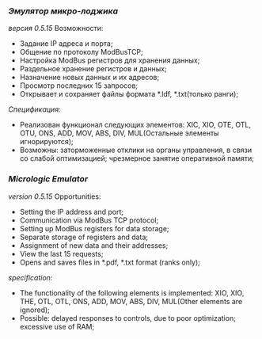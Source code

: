 ### **_Эмулятор микро-лоджика_**
_версия 0.5.15_
Возможности:

- Задание IP адреса и порта;
- Общение по протоколу ModBusTCP;
- Настройка ModBus регистров для хранения данных;
- Раздельное хранение регистров и данных;
- Назначение новых данных и их адресов;
- Просмотр последних 15 запросов;
- Открывает и сохраняет файлы формата *.ldf, *.txt(только ранги);

_Спецификация:_
- Реализован функционал следующих элементов: XIC, XIO, OTE, OTL, OTU, ONS, ADD, MOV, ABS, DIV, MUL(Остальные элементы игнорируются);
- Возможны: заторможенные отклики на органы управления, в связи со слабой оптимизацией; чрезмерное занятие оперативной памяти;

### **_Micrologic Emulator_**
_version 0.5.15_
Opportunities:

- Setting the IP address and port;
- Communication via ModBus TCP protocol;
- Setting up ModBus registers for data storage;
- Separate storage of registers and data;
- Assignment of new data and their addresses;
- View the last 15 requests;
- Opens and saves files in *.pdf, *.txt format (ranks only);

_specification:_
- The functionality of the following elements is implemented: XIO, XIO, THE, OTL, OTL, ONS, ADD, MOV, ABS, DIV, MUL(Other elements are ignored);
- Possible: delayed responses to controls, due to poor optimization; excessive use of RAM;

